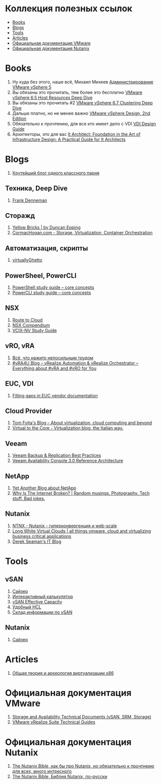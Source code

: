 # Коллекция полезных ссылок

* [Books](#books)
* [Blogs](#blogs)
* [Tools](#tools)
* [Articles](#articles)
* [Официальная документация VMware](#официальная-документация-vmware)
* [Официальная документация Nutanix](#официальная-документация-nutanix)

# Books
1. Ну куда без этого, наше всё, Михаил Михеев [Администрирование VMware vSphere 5](https://dmkpress.com/catalog/computer/os/978-5-97060-208-9/)
1. Вы обязаны это прочитать, тем более это бесплатно [VMware vSphere 6.5 Host Resources Deep Dive](https://pages.rubrik.com/host-resources-deep-dive_request.html)
1. Вы обязаны это прочитать #2 [VMware vSphere 6.7 Clustering Deep Dive](https://pages.rubrik.com/clustering-deep-dive-ebook.html)
1. Дальше платно, но не менее важно [VMware vSphere Design, 2nd Edition](https://www.amazon.com/VMware-vSphere-Design-Forbes-Guthrie/dp/1118407911)
1. Обязательно к прочтению, для все кто имеет дело с VDI [VDI Design Guide](https://www.amazon.com/VDI-Design-Guide-comprehensive-standards/dp/1977535526)
1. Архитекторы, это для вас [It Architect: Foundation in the Art of Infrastructure Design: A Practical Guide for It Architects](https://www.amazon.com/Architect-Foundation-Infrastructure-Practical-Architects/dp/0996647708)

# Blogs
1. [Крутейший блог одного классного парня](http://pryalukhin.com)
## Техника, Deep Dive
1. [Frank Denneman](https://frankdenneman.nl)
## Сторажд
1. [Yellow Bricks | by Duncan Epping](http://www.yellow-bricks.com)
1. [CormacHogan.com - Storage, Virtualization, Container Orchestration](https://cormachogan.com)
## Автоматизация, скрипты
1. [virtuallyGhetto](https://www.virtuallyghetto.com)
## PowerSheel, PowerCLI
1. [PowerShell study guide – core concepts](https://thecrazyconsultant.com/powershell-study-guide-core-concepts/)
1. [PowerCLI study guide – core concepts](https://thecrazyconsultant.com/powercli-study-guide-core-concepts/)
## NSX
1. [Route to Cloud](http://www.routetocloud.com)
1. [NSX Compendium](https://networkinferno.net/nsx-compendium)
1. [VCIX-NV Study Guide](http://lostdomain.org/vcix-nv-study-guide)
## vRO, vRA
1. [Всё, что нажито непосильным трудом](https://as.zabedu.ru)
1. [#vRA4U Blog – vRealize Automation & vRealize Orchestrator – Everything about #vRA and #vRO for You](https://vra4u.com/)
## EUC, VDI
1. [Filling gaps in EUC vendor documentation](https://www.carlstalhood.com)
## Cloud Provider
1. [Tom Fojta's Blog – About virtualization, cloud computing and beyond](https://fojta.wordpress.com)
1. [Virtual to the Core - Virtualization blog, the Italian way.](https://www.virtualtothecore.com)
## Veeam
1. [Veeam Backup & Replication Best Practices](https://www.veeambp.com)
1. [Veeam Availability Console 3.0 Reference Architecture](https://dellock6.github.io/vac-book/)
## NetApp
1. [Yet Another Blog about NetApp](https://alikulov.me/blog/)
1. [Why Is The Internet Broken? | Random musings. Photography. Tech stuff. Bad jokes.](https://whyistheinternetbroken.wordpress.com)
## Nutanix
1. [NTNX - Nutanix - гиперконвергенция и web-scale](http://blog.in-a-nutshell.ru)
1. [Long White Virtual Clouds | all things vmware, cloud and virtualizing business critical applications](http://longwhiteclouds.com/)
1. [Derek Seaman's IT Blog](https://www.derekseaman.com)

# Tools
## vSAN
1. [Сайзер](https://vsansizer.vmware.com)
1. [Интерактивный калькулятор](https://vsan.virtualappliances.eu)
1. [vSAN Effective Capacity](https://kauteetech.github.io/vsancapacity/)
1. [Удобный HCL](https://hcl.captain-vsan.com)
1. [Склад информации по vSAN](https://github.com/valdecircarvalho/awesome-vsan)
## Nutanix
1. [Сайзер](https://sizer.nutanix.com)


# Articles
1. [Общая теория и археология виртуализации x86](https://habr.com/ru/post/474776/)

# Официальная документация VMware
1. [Storage and Availability Technical Documents (vSAN, SRM, Storage)](https://storagehub.vmware.com)
1. [VMware vRealize Suite Technical Guides](https://vrealize.vmware.com)

# Официальная документация Nutanix
1. [The Nutanix Bible, как бы про Nutanix, но обязательно к прочтнеию для всех, много интресного](https://nutanixbible.com/)
1. [The Nutanix Bible, Библия Nutanix, по-русски](https://nutanixbible.ru/)
